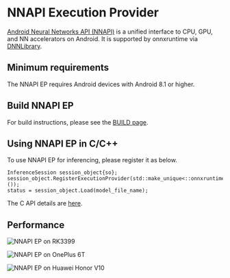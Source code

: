 # NNAPI Execution Provider

[Android Neural Networks API (NNAPI)](https://developer.android.com/ndk/guides/neuralnetworks) is a unified interface to CPU, GPU, and NN accelerators on Android. It is supported by onnxruntime via [DNNLibrary](https://github.com/JDAI-CV/DNNLibrary).

## Minimum requirements

The NNAPI EP requires Android devices with Android 8.1 or higher.

## Build NNAPI EP

For build instructions, please see the [BUILD page](../../BUILD.md#Android-NNAPI).

## Using NNAPI EP in C/C++

To use NNAPI EP for inferencing, please register it as below.
```
InferenceSession session_object{so};
session_object.RegisterExecutionProvider(std::make_unique<::onnxruntime::NnapiExecutionProvider>());
status = session_object.Load(model_file_name);
```
The C API details are [here](../C_API.md#c-api).

## Performance

![NNAPI EP on RK3399](./images/nnapi-ep-rk3399.png)

![NNAPI EP on OnePlus 6T](./images/nnapi-ep-oneplus6t.png)

![NNAPI EP on Huawei Honor V10](./images/nnapi-ep-huaweihonorv10.png)
